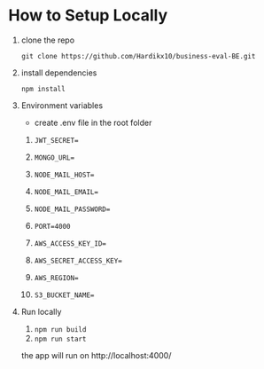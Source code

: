 # How to Setup Locally

1. clone the repo 

    `git clone https://github.com/Hardikx10/business-eval-BE.git`

2. install dependencies

    `npm install`


3. Environment variables

    - create .env file in the root folder

    1. `JWT_SECRET=`
    2. `MONGO_URL=`
    3. `NODE_MAIL_HOST=`
    4. `NODE_MAIL_EMAIL=`
    5. `NODE_MAIL_PASSWORD=`
    6. `PORT=4000`


    7. `AWS_ACCESS_KEY_ID=`
    8. `AWS_SECRET_ACCESS_KEY=`
    9. `AWS_REGION=`
    10. `S3_BUCKET_NAME=`


4. Run locally

    1. `npm run build`
    2. `npm run start`

    the app will run on http://localhost:4000/

